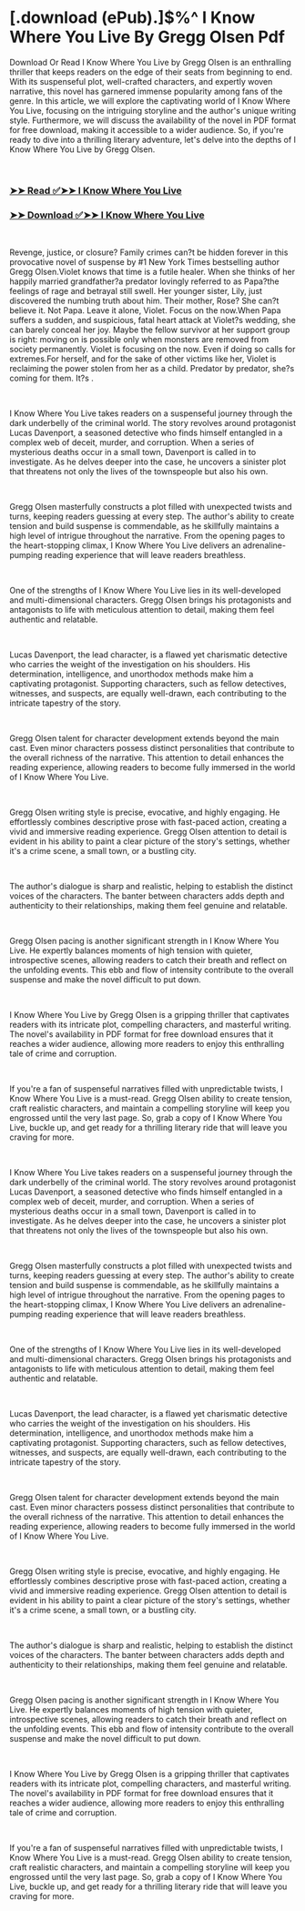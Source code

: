# [.download (ePub).]$%^ I Know Where You Live By Gregg Olsen Pdf

<p>Download Or Read I Know Where You Live by Gregg Olsen is an enthralling thriller that keeps readers on the edge of their seats from beginning to end. With its suspenseful plot, well-crafted characters, and expertly woven narrative, this novel has garnered immense popularity among fans of the genre. In this article, we will explore the captivating world of I Know Where You Live, focusing on the intriguing storyline and the author's unique writing style. Furthermore, we will discuss the availability of the novel in PDF format for free download, making it accessible to a wider audience. So, if you're ready to dive into a thrilling literary adventure, let's delve into the depths of I Know Where You Live by Gregg Olsen.</p>
<p>&nbsp;</p>

### [➤➤ Read ✅➤➤ I Know Where You Live](https://realpdfbooksdrive.blogspot.com/id/60729596)

### [➤➤ Download ✅➤➤ I Know Where You Live](https://realpdfbooksdrive.blogspot.com/id/60729596)

<p>&nbsp;</p>
<p>Revenge, justice, or closure? Family crimes can?t be hidden forever in this provocative novel of suspense by #1 New York Times bestselling author Gregg Olsen.Violet knows that time is a futile healer. When she thinks of her happily married grandfather?a predator lovingly referred to as Papa?the feelings of rage and betrayal still swell. Her younger sister, Lily, just discovered the numbing truth about him. Their mother, Rose? She can?t believe it. Not Papa. Leave it alone, Violet. Focus on the now.When Papa suffers a sudden, and suspicious, fatal heart attack at Violet?s wedding, she can barely conceal her joy. Maybe the fellow survivor at her support group is right: moving on is possible only when monsters are removed from society permanently. Violet is focusing on the now. Even if doing so calls for extremes.For herself, and for the sake of other victims like her, Violet is reclaiming the power stolen from her as a child. Predator by predator, she?s coming for them. It?s .</p>
<p>&nbsp;</p>
<p>I Know Where You Live takes readers on a suspenseful journey through the dark underbelly of the criminal world. The story revolves around protagonist Lucas Davenport, a seasoned detective who finds himself entangled in a complex web of deceit, murder, and corruption. When a series of mysterious deaths occur in a small town, Davenport is called in to investigate. As he delves deeper into the case, he uncovers a sinister plot that threatens not only the lives of the townspeople but also his own.</p>
<p>&nbsp;</p>
<p>Gregg Olsen masterfully constructs a plot filled with unexpected twists and turns, keeping readers guessing at every step. The author's ability to create tension and build suspense is commendable, as he skillfully maintains a high level of intrigue throughout the narrative. From the opening pages to the heart-stopping climax, I Know Where You Live delivers an adrenaline-pumping reading experience that will leave readers breathless.</p>
<p>&nbsp;</p>
<p>One of the strengths of I Know Where You Live lies in its well-developed and multi-dimensional characters. Gregg Olsen brings his protagonists and antagonists to life with meticulous attention to detail, making them feel authentic and relatable.</p>
<p>&nbsp;</p>
<p>Lucas Davenport, the lead character, is a flawed yet charismatic detective who carries the weight of the investigation on his shoulders. His determination, intelligence, and unorthodox methods make him a captivating protagonist. Supporting characters, such as fellow detectives, witnesses, and suspects, are equally well-drawn, each contributing to the intricate tapestry of the story.</p>
<p>&nbsp;</p>
<p>Gregg Olsen talent for character development extends beyond the main cast. Even minor characters possess distinct personalities that contribute to the overall richness of the narrative. This attention to detail enhances the reading experience, allowing readers to become fully immersed in the world of I Know Where You Live.</p>
<p>&nbsp;</p>
<p>Gregg Olsen writing style is precise, evocative, and highly engaging. He effortlessly combines descriptive prose with fast-paced action, creating a vivid and immersive reading experience. Gregg Olsen attention to detail is evident in his ability to paint a clear picture of the story's settings, whether it's a crime scene, a small town, or a bustling city.</p>
<p>&nbsp;</p>
<p>The author's dialogue is sharp and realistic, helping to establish the distinct voices of the characters. The banter between characters adds depth and authenticity to their relationships, making them feel genuine and relatable.</p>
<p>&nbsp;</p>
<p>Gregg Olsen pacing is another significant strength in I Know Where You Live. He expertly balances moments of high tension with quieter, introspective scenes, allowing readers to catch their breath and reflect on the unfolding events. This ebb and flow of intensity contribute to the overall suspense and make the novel difficult to put down.</p>
<p>&nbsp;</p>
<p>I Know Where You Live by Gregg Olsen is a gripping thriller that captivates readers with its intricate plot, compelling characters, and masterful writing. The novel's availability in PDF format for free download ensures that it reaches a wider audience, allowing more readers to enjoy this enthralling tale of crime and corruption.</p>
<p>&nbsp;</p>
<p>If you're a fan of suspenseful narratives filled with unpredictable twists, I Know Where You Live is a must-read. Gregg Olsen ability to create tension, craft realistic characters, and maintain a compelling storyline will keep you engrossed until the very last page. So, grab a copy of I Know Where You Live, buckle up, and get ready for a thrilling literary ride that will leave you craving for more.</p>
<p>&nbsp;</p>
<p>I Know Where You Live takes readers on a suspenseful journey through the dark underbelly of the criminal world. The story revolves around protagonist Lucas Davenport, a seasoned detective who finds himself entangled in a complex web of deceit, murder, and corruption. When a series of mysterious deaths occur in a small town, Davenport is called in to investigate. As he delves deeper into the case, he uncovers a sinister plot that threatens not only the lives of the townspeople but also his own.</p>
<p>&nbsp;</p>
<p>Gregg Olsen masterfully constructs a plot filled with unexpected twists and turns, keeping readers guessing at every step. The author's ability to create tension and build suspense is commendable, as he skillfully maintains a high level of intrigue throughout the narrative. From the opening pages to the heart-stopping climax, I Know Where You Live delivers an adrenaline-pumping reading experience that will leave readers breathless.</p>
<p>&nbsp;</p>
<p>One of the strengths of I Know Where You Live lies in its well-developed and multi-dimensional characters. Gregg Olsen brings his protagonists and antagonists to life with meticulous attention to detail, making them feel authentic and relatable.</p>
<p>&nbsp;</p>
<p>Lucas Davenport, the lead character, is a flawed yet charismatic detective who carries the weight of the investigation on his shoulders. His determination, intelligence, and unorthodox methods make him a captivating protagonist. Supporting characters, such as fellow detectives, witnesses, and suspects, are equally well-drawn, each contributing to the intricate tapestry of the story.</p>
<p>&nbsp;</p>
<p>Gregg Olsen talent for character development extends beyond the main cast. Even minor characters possess distinct personalities that contribute to the overall richness of the narrative. This attention to detail enhances the reading experience, allowing readers to become fully immersed in the world of I Know Where You Live.</p>
<p>&nbsp;</p>
<p>Gregg Olsen writing style is precise, evocative, and highly engaging. He effortlessly combines descriptive prose with fast-paced action, creating a vivid and immersive reading experience. Gregg Olsen attention to detail is evident in his ability to paint a clear picture of the story's settings, whether it's a crime scene, a small town, or a bustling city.</p>
<p>&nbsp;</p>
<p>The author's dialogue is sharp and realistic, helping to establish the distinct voices of the characters. The banter between characters adds depth and authenticity to their relationships, making them feel genuine and relatable.</p>
<p>&nbsp;</p>
<p>Gregg Olsen pacing is another significant strength in I Know Where You Live. He expertly balances moments of high tension with quieter, introspective scenes, allowing readers to catch their breath and reflect on the unfolding events. This ebb and flow of intensity contribute to the overall suspense and make the novel difficult to put down.</p>
<p>&nbsp;</p>
<p>I Know Where You Live by Gregg Olsen is a gripping thriller that captivates readers with its intricate plot, compelling characters, and masterful writing. The novel's availability in PDF format for free download ensures that it reaches a wider audience, allowing more readers to enjoy this enthralling tale of crime and corruption.</p>
<p>&nbsp;</p>
<p>If you're a fan of suspenseful narratives filled with unpredictable twists, I Know Where You Live is a must-read. Gregg Olsen ability to create tension, craft realistic characters, and maintain a compelling storyline will keep you engrossed until the very last page. So, grab a copy of I Know Where You Live, buckle up, and get ready for a thrilling literary ride that will leave you craving for more.</p>
<p>&nbsp;</p>
